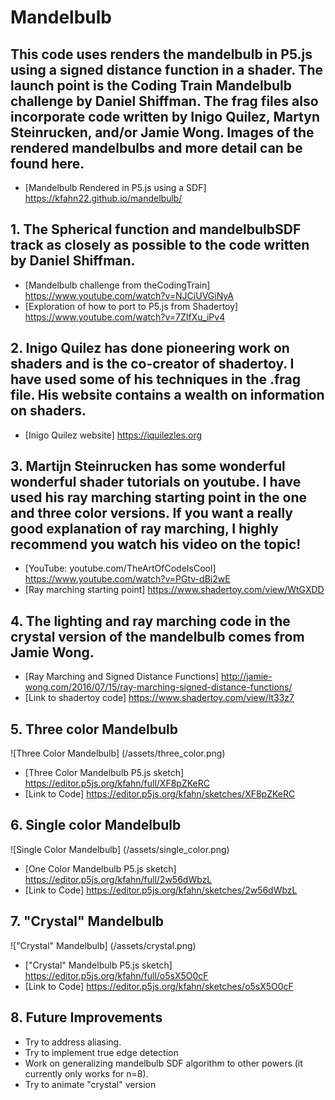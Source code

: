 # Mandelbulb

## This code uses renders the mandelbulb in P5.js using a signed distance function in a shader.  The launch point is the Coding Train Mandelbulb challenge by Daniel Shiffman.  The frag files also incorporate code written by Inigo Quilez, Martyn Steinrucken, and/or  Jamie Wong.  Images of the rendered mandelbulbs and more detail can be found here.
- [Mandelbulb Rendered in P5.js using a SDF] https://kfahn22.github.io/mandelbulb/

## 1.  The Spherical function and mandelbulbSDF track as closely as possible to the code written by Daniel Shiffman. 

- [Mandelbulb challenge from theCodingTrain]  https://www.youtube.com/watch?v=NJCiUVGiNyA
- [Exploration of how to port to P5.js from Shadertoy] https://www.youtube.com/watch?v=7ZIfXu_iPv4

## 2.  Inigo Quilez has done pioneering work on shaders and is the co-creator of shadertoy.  I have used some of his techniques in the .frag file.  His website contains a wealth on information on shaders.
- [Inigo Quilez website] https://iquilezles.org

## 3.  Martijn Steinrucken has some wonderful wonderful shader tutorials on youtube.  I have used his ray marching starting point in the one and three color versions.  If you want a really good explanation of ray marching, I highly recommend you watch his video on the topic!

- [YouTube: youtube.com/TheArtOfCodeIsCool] https://www.youtube.com/watch?v=PGtv-dBi2wE
- [Ray marching starting point] https://www.shadertoy.com/view/WtGXDD

## 4.  The lighting and ray marching code in the crystal version of the mandelbulb comes from Jamie Wong.
- [Ray Marching and Signed Distance Functions] http://jamie-wong.com/2016/07/15/ray-marching-signed-distance-functions/
- [Link to shadertoy code] https://www.shadertoy.com/view/lt33z7

## 5.  Three color Mandelbulb

![Three Color Mandelbulb] (/assets/three_color.png)
- [Three Color Mandelbulb P5.js sketch] https://editor.p5js.org/kfahn/full/XF8pZKeRC
- [Link to Code] https://editor.p5js.org/kfahn/sketches/XF8pZKeRC

## 6.  Single color Mandelbulb

![Single Color Mandelbulb] (/assets/single_color.png)
- [One Color Mandelbulb P5.js sketch] https://editor.p5js.org/kfahn/full/2w56dWbzL
- [Link to Code] https://editor.p5js.org/kfahn/sketches/2w56dWbzL

## 7.  "Crystal" Mandelbulb

!["Crystal" Mandelbulb] (/assets/crystal.png)
- ["Crystal" Mandelbulb P5.js sketch] https://editor.p5js.org/kfahn/full/o5sX5O0cF
- [Link to Code] https://editor.p5js.org/kfahn/sketches/o5sX5O0cF

## 8.   Future Improvements

- Try to address aliasing.
- Try to implement true edge detection
- Work on generalizing mandelbulb SDF algorithm to other powers (it currently only works for n=8).
- Try to animate "crystal" version
